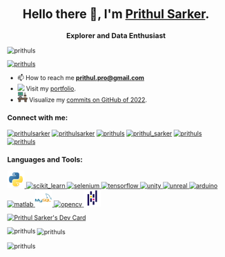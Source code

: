 <h1 align="center">Hello there 👋, I'm <a href="https://www.linkedin.com/in/prithulsarker/">Prithul Sarker</a>.</h1>
<h3 align="center">Explorer and Data Enthusiast</h3>

<p align="left"> <img src="https://komarev.com/ghpvc/?username=prithuls&label=Profile%20views&color=0e75b6&style=flat" alt="prithuls" /> </p>

<p align="left"> <a href="https://github.com/ryo-ma/github-profile-trophy"><img src="https://github-profile-trophy.vercel.app/?username=prithuls" alt="prithuls" /></a> </p>

- 📫 How to reach me **prithul.pro@gmail.com**
- <img src="https://github.com/TheDudeThatCode/TheDudeThatCode/blob/master/Assets/Developer.gif" width="23px"> Visit my <a href="prithulsarker.me/">portfolio</a>.
- <img src="https://github.com/prithuls/prithuls/blob/main/icons8-developers-60.png" width="23px"> Visualize my <a href="https://honzaap.github.io/GithubCity/?name=prithuls&year=2022">commits on GitHub of 2022</a>.

<h3 align="left">Connect with me:</h3>
<p align="left">
<a href="https://www.linkedin.com/in/prithulsarker/" target="blank"><img align="center" src="https://github.com/TheDudeThatCode/TheDudeThatCode/blob/master/Assets/Linkedin.svg" alt="prithulsarker" height="30" width="40" /></a>
<a href="https://twitter.com/prithulsarker" target="blank"><img align="center" src="https://raw.githubusercontent.com/rahuldkjain/github-profile-readme-generator/master/src/images/icons/Social/twitter.svg" alt="prithulsarker" height="30" width="40" /></a>
<a href="https://kaggle.com/prithuls" target="blank"><img align="center" src="https://raw.githubusercontent.com/rahuldkjain/github-profile-readme-generator/master/src/images/icons/Social/kaggle.svg" alt="prithuls" height="30" width="40" /></a>
<a href="https://instagram.com/prithul_sarker" target="blank"><img align="center" src="https://raw.githubusercontent.com/rahuldkjain/github-profile-readme-generator/master/src/images/icons/Social/instagram.svg" alt="prithul_sarker" height="30" width="40" /></a>
<a href="https://www.hackerrank.com/prithuls" target="blank"><img align="center" src="https://raw.githubusercontent.com/rahuldkjain/github-profile-readme-generator/master/src/images/icons/Social/hackerrank.svg" alt="prithuls" height="30" width="40" /></a>
<a href="https://www.leetcode.com/prithuls" target="blank"><img align="center" src="https://raw.githubusercontent.com/rahuldkjain/github-profile-readme-generator/master/src/images/icons/Social/leet-code.svg" alt="prithuls" height="30" width="40" /></a>
</p>

<h3 align="left">Languages and Tools:</h3>
<p align="left"> <a href="https://www.python.org" target="_blank" rel="noreferrer"> <img src="https://raw.githubusercontent.com/devicons/devicon/master/icons/python/python-original.svg" alt="python" width="40" height="40"/> </a> <a href="https://scikit-learn.org/" target="_blank" rel="noreferrer"> <img src="https://upload.wikimedia.org/wikipedia/commons/0/05/Scikit_learn_logo_small.svg" alt="scikit_learn" width="40" height="40"/> </a> <a href="https://www.selenium.dev" target="_blank" rel="noreferrer"> <img src="https://raw.githubusercontent.com/detain/svg-logos/780f25886640cef088af994181646db2f6b1a3f8/svg/selenium-logo.svg" alt="selenium" width="40" height="40"/> </a> <a href="https://www.tensorflow.org" target="_blank" rel="noreferrer"> <img src="https://www.vectorlogo.zone/logos/tensorflow/tensorflow-icon.svg" alt="tensorflow" width="40" height="40"/> </a> <a href="https://unity.com/" target="_blank" rel="noreferrer"> <img src="https://www.vectorlogo.zone/logos/unity3d/unity3d-icon.svg" alt="unity" width="40" height="40"/> </a> <a href="https://unrealengine.com/" target="_blank" rel="noreferrer"> <img src="https://raw.githubusercontent.com/kenangundogan/fontisto/036b7eca71aab1bef8e6a0518f7329f13ed62f6b/icons/svg/brand/unreal-engine.svg" alt="unreal" width="40" height="40"/> </a> <a href="https://www.arduino.cc/" target="_blank" rel="noreferrer"> <img src="https://cdn.worldvectorlogo.com/logos/arduino-1.svg" alt="arduino" width="40" height="40"/> </a> <a href="https://www.mathworks.com/" target="_blank" rel="noreferrer"> <img src="https://upload.wikimedia.org/wikipedia/commons/2/21/Matlab_Logo.png" alt="matlab" width="40" height="40"/> </a> <a href="https://www.mysql.com/" target="_blank" rel="noreferrer"> <img src="https://raw.githubusercontent.com/devicons/devicon/master/icons/mysql/mysql-original-wordmark.svg" alt="mysql" width="40" height="40"/> </a> <a href="https://opencv.org/" target="_blank" rel="noreferrer"> <img src="https://www.vectorlogo.zone/logos/opencv/opencv-icon.svg" alt="opencv" width="40" height="40"/> </a> <a href="https://pandas.pydata.org/" target="_blank" rel="noreferrer"> <img src="https://raw.githubusercontent.com/devicons/devicon/2ae2a900d2f041da66e950e4d48052658d850630/icons/pandas/pandas-original.svg" alt="pandas" width="40" height="40"/> </a> </p>

<a href="https://app.daily.dev/prithuls"><img src="https://api.daily.dev/devcards/73faa73982cc4e4786a0a07dfcdd73be.png?r=t0c" width="400" alt="Prithul Sarker's Dev Card"/></a>

<p><img align="left" src="https://github-readme-stats.vercel.app/api/top-langs?username=prithuls&show_icons=true&locale=en&layout=compact" alt="prithuls" /></p>

<p>&nbsp;<img align="center" src="https://github-readme-stats.vercel.app/api?username=prithuls&show_icons=true&locale=en" alt="prithuls" /></p>

<p><img align="center" src="https://github-readme-streak-stats.herokuapp.com/?user=prithuls&" alt="prithuls" /></p>
